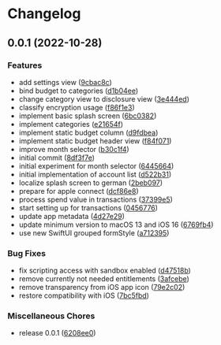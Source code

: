 # Changelog

## 0.0.1 (2022-10-28)


### Features

* add settings view ([9cbac8c](https://github.com/leo-benz/budgetbudget-native/commit/9cbac8ce4e2a212ab1c9e953adfaa1ebb823f649))
* bind budget to categories ([d1b04ee](https://github.com/leo-benz/budgetbudget-native/commit/d1b04ee616b40605b20bd0c4801d73be68ffcd02))
* change category view to disclosure view ([3e444ed](https://github.com/leo-benz/budgetbudget-native/commit/3e444edb4990725cfdd55bdb3bd56c3670fb4403))
* classify encryption usage ([f86f1e3](https://github.com/leo-benz/budgetbudget-native/commit/f86f1e378633a149ce5121ecea3796e8180db6f6))
* implement basic splash screen ([6bc0382](https://github.com/leo-benz/budgetbudget-native/commit/6bc0382f5ec5cb029413db5e7a82d3d07fd17755))
* implement categories ([e21654f](https://github.com/leo-benz/budgetbudget-native/commit/e21654fcf63dacb81c721c54f4a542c1c8700e5c))
* implement static budget column ([d9fdbea](https://github.com/leo-benz/budgetbudget-native/commit/d9fdbeaec6351f29b32fa6ee987a5762e6e643cb))
* implement static budget header view ([f84f071](https://github.com/leo-benz/budgetbudget-native/commit/f84f071cfc05a5509a90c3e974a23a5adbb40c52))
* improve month selector ([b30c1f4](https://github.com/leo-benz/budgetbudget-native/commit/b30c1f474feb39b07a070a98de2e0be51a5bbcc5))
* initial commit ([8df3f7e](https://github.com/leo-benz/budgetbudget-native/commit/8df3f7e85071ba26c177ccde75b9e441e3b7bb46))
* initial experiment for month selector ([6445664](https://github.com/leo-benz/budgetbudget-native/commit/64456648af9e3aae1aafc04fdafe53f37c70053c))
* initial implementation of account list ([d522b31](https://github.com/leo-benz/budgetbudget-native/commit/d522b312d3790ce85195260b25d5493275e6f742))
* localize splash screen to german ([2beb097](https://github.com/leo-benz/budgetbudget-native/commit/2beb097afcaed5ae2d7a3244705605ef580ebbab))
* prepare for apple connect ([dcf86e8](https://github.com/leo-benz/budgetbudget-native/commit/dcf86e880f473eb244e924528abe30671399da1b))
* process spend value in transactions ([37399e5](https://github.com/leo-benz/budgetbudget-native/commit/37399e50007d3c69fbc5163966535de5610f8cca))
* start setting up for transactions ([0456776](https://github.com/leo-benz/budgetbudget-native/commit/04567766797d4daaf83618532c3046c401daba2f))
* update app metadata ([4d27e29](https://github.com/leo-benz/budgetbudget-native/commit/4d27e29cf680b4dcb39d70aeca379bc464734ea2))
* update minimum version to macOS 13 and iOS 16 ([6769fb4](https://github.com/leo-benz/budgetbudget-native/commit/6769fb4c177ca5890b9bee601eb449f8911f16d1))
* use new SwiftUI grouped formStyle ([a712395](https://github.com/leo-benz/budgetbudget-native/commit/a7123955bcac10b5fab07ebea988561227ddcbb0))


### Bug Fixes

* fix scripting access with sandbox enabled ([d47518b](https://github.com/leo-benz/budgetbudget-native/commit/d47518b3e3b987c9d980969bc858bf7e9d170ff4))
* remove currently not needed entitlements ([3afcebe](https://github.com/leo-benz/budgetbudget-native/commit/3afcebe818b06b55124a9191404eb2dc230c68cb))
* remove transparency from iOS app icon ([79e2c02](https://github.com/leo-benz/budgetbudget-native/commit/79e2c02bac31a4b2e88a44a1b7959782868dc11d))
* restore compatibility with iOS ([7bc5fbd](https://github.com/leo-benz/budgetbudget-native/commit/7bc5fbd42080070f390fbb82831b1bd0f6c7910d))


### Miscellaneous Chores

* release 0.0.1 ([6208ee0](https://github.com/leo-benz/budgetbudget-native/commit/6208ee02e0c3b605769a2fe140745246a01118e3))
